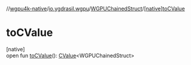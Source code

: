 //[wgpu4k-native](../../../index.md)/[io.ygdrasil.wgpu](../index.md)/[WGPUChainedStruct](index.md)/[[native]toCValue]([native]to-c-value.md)

# toCValue

[native]\
open fun [toCValue]([native]to-c-value.md)(): [CValue](https://kotlinlang.org/api/core/kotlin-stdlib/kotlinx.cinterop/-c-value/index.html)&lt;WGPUChainedStruct&gt;